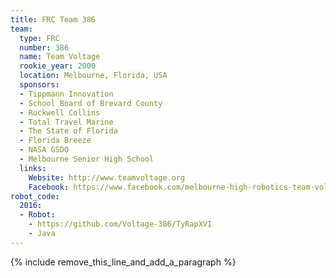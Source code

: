 ```yaml
---
title: FRC Team 386
team:
  type: FRC
  number: 386
  name: Team Voltage
  rookie_year: 2000
  location: Melbourne, Florida, USA
  sponsors:
  - Tippmann Innovation
  - School Board of Brevard County
  - Rockwell Collins
  - Total Travel Marine
  - The State of Florida
  - Florida Breeze
  - NASA GSDO
  - Melbourne Senior High School
  links:
    Website: http://www.teamvoltage.org
    Facebook: https://www.facebook.com/melbourne-high-robotics-team-voltage-386-240558622733389
robot_code:
  2016:
  - Robot:
    - https://github.com/Voltage-386/TyRapXVI
    - Java
---
```


{% include remove_this_line_and_add_a_paragraph %}
